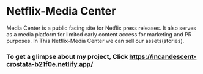 # Netflix-Media Center
Media Center is a public facing site for Netflix press releases. It also serves as a media platform for limited early content access for marketing and PR purposes.
In This Netflix-Media Center we can sell our assets(stories).

### To get a glimpse about my project, Click  https://incandescent-crostata-b21f0e.netlify.app/
